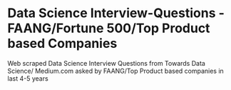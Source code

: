 # Data Science Interview-Questions - FAANG/Fortune 500/Top Product based Companies
Web scraped Data Science Interview Questions from Towards Data Science/ Medium.com asked by FAANG/Top Product based companies in last 4-5 years
